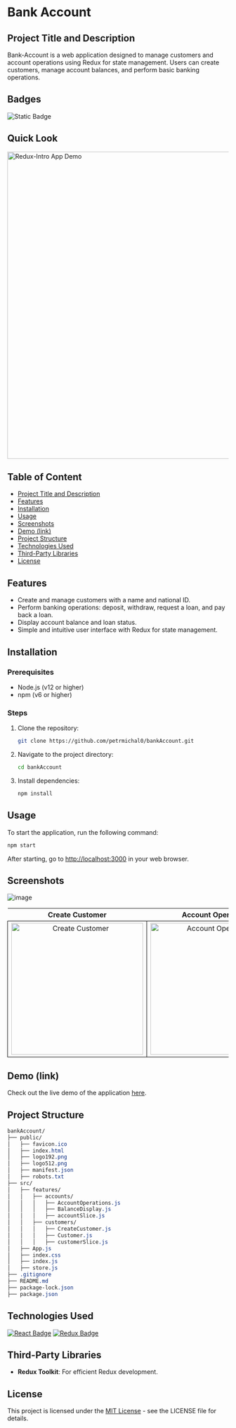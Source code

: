 # Bank Account

## Project Title and Description
Bank-Account is a web application designed to manage customers and account operations using Redux for state management. Users can create customers, manage account balances, and perform basic banking operations.

## Badges
![Static Badge](https://img.shields.io/badge/status-online-brightgreen)

## Quick Look
<img src="https://github.com/user-attachments/assets/7Bq5E654Sxe5PruoyyXC2Vqy" width="700" alt="Redux-Intro App Demo">

## Table of Content
- [Project Title and Description](#project-title-and-description)
- [Features](#features)
- [Installation](#installation)
- [Usage](#usage)
- [Screenshots](#screenshots)
- [Demo (link)](#demo-link)
- [Project Structure](#project-structure)
- [Technologies Used](#technologies-used)
- [Third-Party Libraries](#third-party-libraries)
- [License](#license)

## Features
- Create and manage customers with a name and national ID.
- Perform banking operations: deposit, withdraw, request a loan, and pay back a loan.
- Display account balance and loan status.
- Simple and intuitive user interface with Redux for state management.

## Installation

### Prerequisites
- Node.js (v12 or higher)
- npm (v6 or higher)

### Steps

1. Clone the repository:
    ```bash
    git clone https://github.com/petrmichal0/bankAccount.git
    ```

2. Navigate to the project directory:
    ```bash
    cd bankAccount
    ```

3. Install dependencies:
    ```bash
    npm install
    ```

## Usage
To start the application, run the following command:
```bash
npm start
```

After starting, go to [http://localhost:3000](http://localhost:3000) in your web browser.

## Screenshots
![image]()

<table> 
  <tr> 
    <th>Create Customer</th> 
    <th>Account Operations</th> 
  </tr> 
  <tr> 
    <td style="border: 1px solid black; width: 310px; height: 310px; text-align: center;"> 
      <a href="https://github.com/user-attachments/assets/1515725e-ed02-4c37-8442-7062abe6a4b5" target="_blank" rel="noopener noreferrer"> 
        <img src="https://github.com/user-attachments/assets/1515725e-ed02-4c37-8442-7062abe6a4b5" width="300" height="300" alt="Create Customer"> 
      </a> 
    </td> 
    <td style="border: 1px solid black; width: 310px; height: 310px; text-align: center;"> 
      <a href="https://github.com/user-attachments/assets/14bfcb57-6b96-44f7-aec0-430e139eb57f" target="_blank" rel="noopener noreferrer"> 
        <img src="https://github.com/user-attachments/assets/14bfcb57-6b96-44f7-aec0-430e139eb57f" width="300" height="300" alt="Account Operations"> 
      </a> 
    </td> 
  </tr> 
</table>

## Demo (link)

Check out the live demo of the application [here](https://bankaccountv1.netlify.app).

## Project Structure

```css
bankAccount/
├── public/
│   ├── favicon.ico
│   ├── index.html
│   ├── logo192.png
│   ├── logo512.png
│   ├── manifest.json
│   ├── robots.txt
├── src/
│   ├── features/
│   │   ├── accounts/
│   │   │   ├── AccountOperations.js
│   │   │   ├── BalanceDisplay.js
│   │   │   ├── accountSlice.js
│   │   ├── customers/
│   │   │   ├── CreateCustomer.js
│   │   │   ├── Customer.js
│   │   │   ├── customerSlice.js
│   ├── App.js
│   ├── index.css
│   ├── index.js
│   ├── store.js
├── .gitignore
├── README.md
├── package-lock.json
├── package.json
```

## Technologies Used

[![React Badge](https://img.shields.io/badge/-React-61DBFB?style=for-the-badge&labelColor=black&logo=react&logoColor=61DBFB)](#)
[![Redux Badge](https://img.shields.io/badge/-Redux-764ABC?style=for-the-badge&labelColor=black&logo=redux&logoColor=764ABC)](#)

## Third-Party Libraries

- **Redux Toolkit**: For efficient Redux development.

## License

This project is licensed under the [MIT License](https://opensource.org/licenses/MIT) - see the LICENSE file for details.
